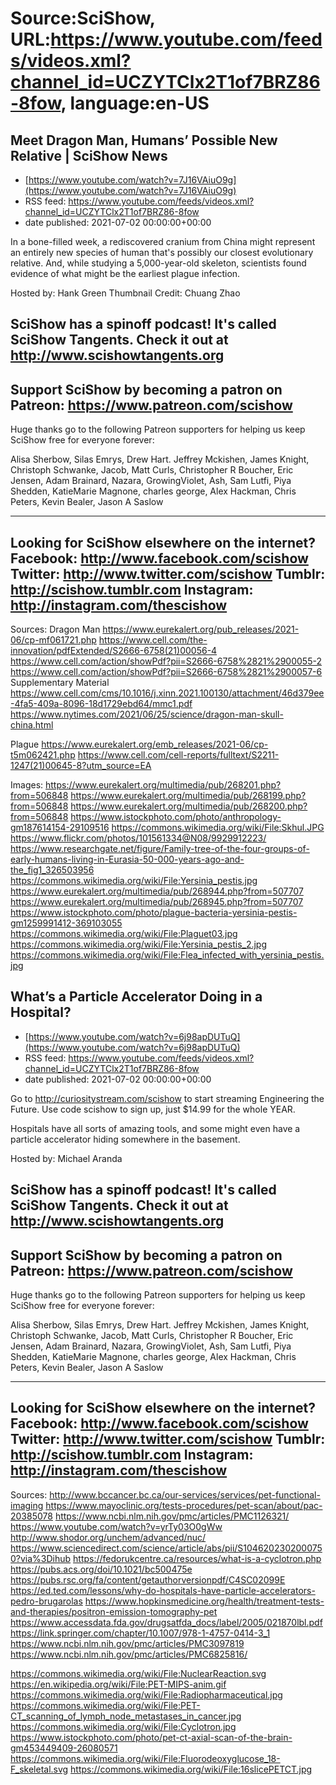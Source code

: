 # Source:SciShow, URL:https://www.youtube.com/feeds/videos.xml?channel_id=UCZYTClx2T1of7BRZ86-8fow, language:en-US

## Meet Dragon Man, Humans’ Possible New Relative | SciShow News
 - [https://www.youtube.com/watch?v=7J16VAiuO9g](https://www.youtube.com/watch?v=7J16VAiuO9g)
 - RSS feed: https://www.youtube.com/feeds/videos.xml?channel_id=UCZYTClx2T1of7BRZ86-8fow
 - date published: 2021-07-02 00:00:00+00:00

In a bone-filled week, a rediscovered cranium from China might represent an entirely new species of human that's possibly our closest evolutionary relative. And, while studying a 5,000-year-old skeleton, scientists found evidence of what might be the earliest plague infection.

Hosted by: Hank Green
Thumbnail Credit: Chuang Zhao

SciShow has a spinoff podcast! It's called SciShow Tangents. Check it out at http://www.scishowtangents.org
----------
Support SciShow by becoming a patron on Patreon: https://www.patreon.com/scishow
----------
Huge thanks go to the following Patreon supporters for helping us keep SciShow free for everyone forever:

Alisa Sherbow, Silas Emrys, Drew Hart. Jeffrey Mckishen, James Knight, Christoph Schwanke, Jacob, Matt Curls, Christopher R Boucher, Eric Jensen, Adam Brainard, Nazara, GrowingViolet, Ash, Sam Lutfi, Piya Shedden, KatieMarie Magnone, charles george, Alex Hackman, Chris Peters, Kevin Bealer, Jason A Saslow

----------
Looking for SciShow elsewhere on the internet?
Facebook: http://www.facebook.com/scishow
Twitter: http://www.twitter.com/scishow
Tumblr: http://scishow.tumblr.com
Instagram: http://instagram.com/thescishow
----------
Sources:
Dragon Man
https://www.eurekalert.org/pub_releases/2021-06/cp-mf061721.php 
https://www.cell.com/the-innovation/pdfExtended/S2666-6758(21)00056-4 
https://www.cell.com/action/showPdf?pii=S2666-6758%2821%2900055-2 
https://www.cell.com/action/showPdf?pii=S2666-6758%2821%2900057-6 
Supplementary Material
https://www.cell.com/cms/10.1016/j.xinn.2021.100130/attachment/46d379ee-4fa5-409a-8096-18d1729ebd64/mmc1.pdf 
https://www.nytimes.com/2021/06/25/science/dragon-man-skull-china.html 

Plague
https://www.eurekalert.org/emb_releases/2021-06/cp-t5m062421.php 
https://www.cell.com/cell-reports/fulltext/S2211-1247(21)00645-8?utm_source=EA 

Images:
https://www.eurekalert.org/multimedia/pub/268201.php?from=506848
https://www.eurekalert.org/multimedia/pub/268199.php?from=506848
https://www.eurekalert.org/multimedia/pub/268200.php?from=506848
https://www.istockphoto.com/photo/anthropology-gm187614154-29109516
https://commons.wikimedia.org/wiki/File:Skhul.JPG
https://www.flickr.com/photos/101561334@N08/9929912223/
https://www.researchgate.net/figure/Family-tree-of-the-four-groups-of-early-humans-living-in-Eurasia-50-000-years-ago-and-the_fig1_326503956
https://commons.wikimedia.org/wiki/File:Yersinia_pestis.jpg
https://www.eurekalert.org/multimedia/pub/268944.php?from=507707
https://www.eurekalert.org/multimedia/pub/268945.php?from=507707
https://www.istockphoto.com/photo/plague-bacteria-yersinia-pestis-gm1259991412-369103055
https://commons.wikimedia.org/wiki/File:Plaguet03.jpg
https://commons.wikimedia.org/wiki/File:Yersinia_pestis_2.jpg
https://commons.wikimedia.org/wiki/File:Flea_infected_with_yersinia_pestis.jpg

## What’s a Particle Accelerator Doing in a Hospital?
 - [https://www.youtube.com/watch?v=6j98apDUTuQ](https://www.youtube.com/watch?v=6j98apDUTuQ)
 - RSS feed: https://www.youtube.com/feeds/videos.xml?channel_id=UCZYTClx2T1of7BRZ86-8fow
 - date published: 2021-07-02 00:00:00+00:00

Go to http://curiositystream.com/scishow  to start streaming Engineering the Future. Use code scishow to sign up, just $14.99 for the whole YEAR.

Hospitals have all sorts of amazing tools, and some might even have a particle accelerator hiding somewhere in the basement.

Hosted by: Michael Aranda

SciShow has a spinoff podcast! It's called SciShow Tangents. Check it out at http://www.scishowtangents.org
----------
Support SciShow by becoming a patron on Patreon: https://www.patreon.com/scishow
----------
Huge thanks go to the following Patreon supporters for helping us keep SciShow free for everyone forever:

Alisa Sherbow, Silas Emrys, Drew Hart. Jeffrey Mckishen, James Knight, Christoph Schwanke, Jacob, Matt Curls, Christopher R Boucher, Eric Jensen, Adam Brainard, Nazara, GrowingViolet, Ash, Sam Lutfi, Piya Shedden, KatieMarie Magnone, charles george, Alex Hackman, Chris Peters, Kevin Bealer, Jason A Saslow

----------
Looking for SciShow elsewhere on the internet?
Facebook: http://www.facebook.com/scishow
Twitter: http://www.twitter.com/scishow
Tumblr: http://scishow.tumblr.com
Instagram: http://instagram.com/thescishow
----------
Sources: 
http://www.bccancer.bc.ca/our-services/services/pet-functional-imaging
https://www.mayoclinic.org/tests-procedures/pet-scan/about/pac-20385078 
https://www.ncbi.nlm.nih.gov/pmc/articles/PMC1126321/ 
https://www.youtube.com/watch?v=yrTy03O0gWw 
http://www.shodor.org/unchem/advanced/nuc/
https://www.sciencedirect.com/science/article/abs/pii/S1046202302000750?via%3Dihub
https://fedorukcentre.ca/resources/what-is-a-cyclotron.php 
https://pubs.acs.org/doi/10.1021/bc500475e
https://pubs.rsc.org/fa/content/getauthorversionpdf/C4SC02099E 
https://ed.ted.com/lessons/why-do-hospitals-have-particle-accelerators-pedro-brugarolas 
https://www.hopkinsmedicine.org/health/treatment-tests-and-therapies/positron-emission-tomography-pet 
https://www.accessdata.fda.gov/drugsatfda_docs/label/2005/021870lbl.pdf 
https://link.springer.com/chapter/10.1007/978-1-4757-0414-3_1 
https://www.ncbi.nlm.nih.gov/pmc/articles/PMC3097819 
https://www.ncbi.nlm.nih.gov/pmc/articles/PMC6825816/ 

https://commons.wikimedia.org/wiki/File:NuclearReaction.svg
https://en.wikipedia.org/wiki/File:PET-MIPS-anim.gif
https://commons.wikimedia.org/wiki/File:Radiopharmaceutical.jpg
https://commons.wikimedia.org/wiki/File:PET-CT_scanning_of_lymph_node_metastases_in_cancer.jpg
https://commons.wikimedia.org/wiki/File:Cyclotron.jpg
https://www.istockphoto.com/photo/pet-ct-axial-scan-of-the-brain-gm453449409-26080571
https://commons.wikimedia.org/wiki/File:Fluorodeoxyglucose_18-F_skeletal.svg
https://commons.wikimedia.org/wiki/File:16slicePETCT.jpg

